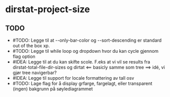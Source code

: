 # dirstat-project-size

## TODO

- #TODO: Legge til at --only-bar-color og --sort-descending er standard out of the box xp. 
- #TODO: Legge til while loop og dropdown hvor du kan cycle gjennom flag option 
- #IDEA: Legge til at du kan skifte scole. F.eks at vi vil se results fra dirstat-total-file-dir-sizes og dirtat <== basicly samme som tree ==> idé, vi gjør tree navigerbar?
- #IDEA: Legge til support for locale formattering av tall osv
- #TODO: Lage flag for å display grfarge, fargelagt, eller transparent (ingen) bakgrunn på søylediagrammet
